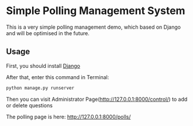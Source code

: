 # Simple Polling Management System

This is a very simple polling management demo, which based on Django and will be optimised in the future.

## Usage

First, you should install [Django](https://www.djangoproject.com)

After that, enter this command in Terminal:

```bash
python manage.py runserver
```

Then you can visit Administrator Page(http://127.0.0.1:8000/control/) to add or delete questions

The polling page is here: http://127.0.0.1:8000/polls/


